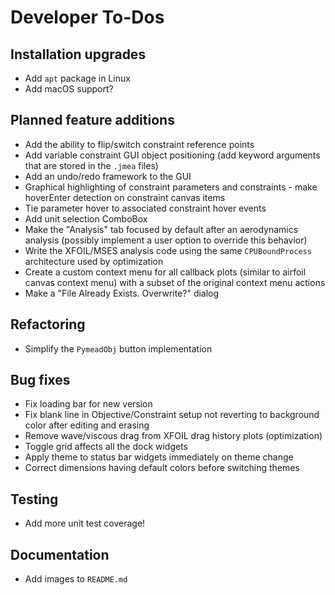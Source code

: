 Developer To-Dos
================

Installation upgrades
---------------------
- Add `apt` package in Linux
- Add macOS support?

Planned feature additions
-------------------------
- Add the ability to flip/switch constraint reference points
- Add variable constraint GUI object positioning (add keyword arguments that are stored in the `.jmea` files)
- Add an undo/redo framework to the GUI
- Graphical highlighting of constraint parameters and constraints - make hoverEnter detection on constraint canvas items
- Tie parameter hover to associated constraint hover events
- Add unit selection ComboBox
- Make the "Analysis" tab focused by default after an aerodynamics analysis (possibly implement a user option to
  override this behavior)
- Write the XFOIL/MSES analysis code using the same `CPUBoundProcess` architecture used by optimization
- Create a custom context menu for all callback plots (similar to airfoil canvas context menu) with a subset of the
  original context menu actions
- Make a "File Already Exists. Overwrite?" dialog

Refactoring
-----------
- Simplify the `PymeadObj` button implementation

Bug fixes
---------
- Fix loading bar for new version
- Fix blank line in Objective/Constraint setup not reverting to background color after editing and erasing
- Remove wave/viscous drag from XFOIL drag history plots (optimization)
- Toggle grid affects all the dock widgets
- Apply theme to status bar widgets immediately on theme change
- Correct dimensions having default colors before switching themes

Testing
-------
- Add more unit test coverage!

Documentation
-------------
- Add images to `README.md`
